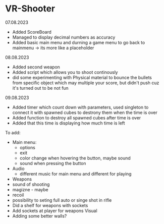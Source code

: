 # VR-Shooter

07.08.2023
 - Added ScoreBoard
 - Managed to display decimal numbers as accuracy
 - Added basic main menu and durning a game menu to go back to mainmenu -> its more like a placeholder

08.08.2023
- Added second weapon
- Added script which allows you to shoot continously
- did some experimenting with Physical material to bounce the bullets from specific object which may multiple your score, but didn't push cuz it's turned out to be not fun

09.08.2023
- Added timer which count down with parameters, used singleton to connect it with spawned cubes to destrony them when the time is over 
- Added function to destroy all spawned cubes after time is over
- Added that this time is displaying how much time is left


To add:
- Main menu:
  - options
  - exit
  - color change when hovering the button, maybe sound
  - sound when pressing the button
- Audio
   - different music for main menu and different for playing
- Weapons
 - sound of shooting
 - magizne - maybe
 - recoil
 - possibility to seting full auto or singe shot in rifle
 - Did a shelf for weapons with sockets
 - Add sockets at player for weapons 
Visual
 - Adding some better walls?
